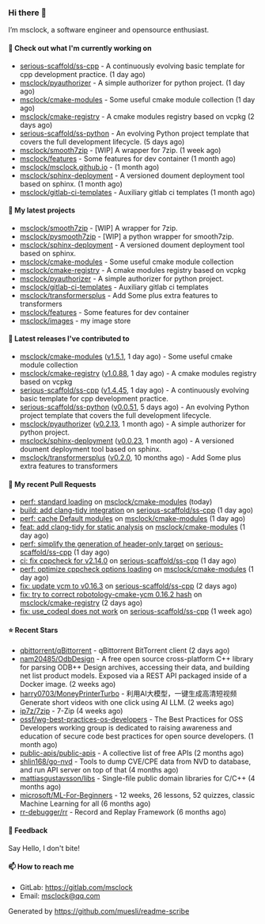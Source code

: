 ### Hi there 👋

I’m msclock, a software engineer and opensource enthusiast.

#### 👷 Check out what I'm currently working on

- [serious-scaffold/ss-cpp](https://github.com/serious-scaffold/ss-cpp) - A continuously evolving basic template for cpp development practice. (1 day ago)
- [msclock/pyauthorizer](https://github.com/msclock/pyauthorizer) - A simple authorizer for python project. (1 day ago)
- [msclock/cmake-modules](https://github.com/msclock/cmake-modules) - Some useful cmake module collection (1 day ago)
- [msclock/cmake-registry](https://github.com/msclock/cmake-registry) - A cmake modules registry based on vcpkg (2 days ago)
- [serious-scaffold/ss-python](https://github.com/serious-scaffold/ss-python) - An evolving Python project template that covers the full development lifecycle. (5 days ago)
- [msclock/smooth7zip](https://github.com/msclock/smooth7zip) - [WIP] A wrapper for 7zip. (1 week ago)
- [msclock/features](https://github.com/msclock/features) - Some features for dev container (1 month ago)
- [msclock/msclock.github.io](https://github.com/msclock/msclock.github.io) -  (1 month ago)
- [msclock/sphinx-deployment](https://github.com/msclock/sphinx-deployment) - A versioned doument deployment tool based on sphinx. (1 month ago)
- [msclock/gitlab-ci-templates](https://github.com/msclock/gitlab-ci-templates) - Auxiliary gitlab ci templates (1 month ago)

#### 🌱 My latest projects

- [msclock/smooth7zip](https://github.com/msclock/smooth7zip) - [WIP] A wrapper for 7zip.
- [msclock/pysmooth7zip](https://github.com/msclock/pysmooth7zip) - [WIP] a python wrapper for smooth7zip.
- [msclock/sphinx-deployment](https://github.com/msclock/sphinx-deployment) - A versioned doument deployment tool based on sphinx.
- [msclock/cmake-modules](https://github.com/msclock/cmake-modules) - Some useful cmake module collection
- [msclock/cmake-registry](https://github.com/msclock/cmake-registry) - A cmake modules registry based on vcpkg
- [msclock/pyauthorizer](https://github.com/msclock/pyauthorizer) - A simple authorizer for python project.
- [msclock/gitlab-ci-templates](https://github.com/msclock/gitlab-ci-templates) - Auxiliary gitlab ci templates
- [msclock/transformersplus](https://github.com/msclock/transformersplus) - Add Some plus extra features to transformers
- [msclock/features](https://github.com/msclock/features) - Some features for dev container
- [msclock/images](https://github.com/msclock/images) - my image store

#### 🔭 Latest releases I've contributed to

- [msclock/cmake-modules](https://github.com/msclock/cmake-modules) ([v1.5.1](https://github.com/msclock/cmake-modules/releases/tag/v1.5.1), 1 day ago) - Some useful cmake module collection
- [msclock/cmake-registry](https://github.com/msclock/cmake-registry) ([v1.0.88](https://github.com/msclock/cmake-registry/releases/tag/v1.0.88), 1 day ago) - A cmake modules registry based on vcpkg
- [serious-scaffold/ss-cpp](https://github.com/serious-scaffold/ss-cpp) ([v1.4.45](https://github.com/serious-scaffold/ss-cpp/releases/tag/v1.4.45), 1 day ago) - A continuously evolving basic template for cpp development practice.
- [serious-scaffold/ss-python](https://github.com/serious-scaffold/ss-python) ([v0.0.51](https://github.com/serious-scaffold/ss-python/releases/tag/v0.0.51), 5 days ago) - An evolving Python project template that covers the full development lifecycle.
- [msclock/pyauthorizer](https://github.com/msclock/pyauthorizer) ([v0.2.13](https://github.com/msclock/pyauthorizer/releases/tag/v0.2.13), 1 month ago) - A simple authorizer for python project.
- [msclock/sphinx-deployment](https://github.com/msclock/sphinx-deployment) ([v0.0.23](https://github.com/msclock/sphinx-deployment/releases/tag/v0.0.23), 1 month ago) - A versioned doument deployment tool based on sphinx.
- [msclock/transformersplus](https://github.com/msclock/transformersplus) ([v0.2.0](https://github.com/msclock/transformersplus/releases/tag/v0.2.0), 10 months ago) - Add Some plus extra features to transformers

#### 🔨 My recent Pull Requests

- [perf: standard loading](https://github.com/msclock/cmake-modules/pull/110) on [msclock/cmake-modules](https://github.com/msclock/cmake-modules) (today)
- [build: add clang-tidy integration](https://github.com/serious-scaffold/ss-cpp/pull/257) on [serious-scaffold/ss-cpp](https://github.com/serious-scaffold/ss-cpp) (1 day ago)
- [perf: cache Default modules](https://github.com/msclock/cmake-modules/pull/109) on [msclock/cmake-modules](https://github.com/msclock/cmake-modules) (1 day ago)
- [feat: add clang-tidy for static analysis](https://github.com/msclock/cmake-modules/pull/108) on [msclock/cmake-modules](https://github.com/msclock/cmake-modules) (1 day ago)
- [perf: simplify the generation of header-only target](https://github.com/serious-scaffold/ss-cpp/pull/256) on [serious-scaffold/ss-cpp](https://github.com/serious-scaffold/ss-cpp) (1 day ago)
- [ci: fix cppcheck for v2.14.0](https://github.com/serious-scaffold/ss-cpp/pull/255) on [serious-scaffold/ss-cpp](https://github.com/serious-scaffold/ss-cpp) (1 day ago)
- [perf: optimize cppcheck options loading](https://github.com/msclock/cmake-modules/pull/107) on [msclock/cmake-modules](https://github.com/msclock/cmake-modules) (1 day ago)
- [fix: update ycm to v0.16.3](https://github.com/serious-scaffold/ss-cpp/pull/254) on [serious-scaffold/ss-cpp](https://github.com/serious-scaffold/ss-cpp) (2 days ago)
- [fix: try to correct robotology-cmake-ycm 0.16.2 hash](https://github.com/msclock/cmake-registry/pull/129) on [msclock/cmake-registry](https://github.com/msclock/cmake-registry) (2 days ago)
- [fix: use_codeql does not work](https://github.com/serious-scaffold/ss-cpp/pull/251) on [serious-scaffold/ss-cpp](https://github.com/serious-scaffold/ss-cpp) (1 week ago)

#### ⭐ Recent Stars

- [qbittorrent/qBittorrent](https://github.com/qbittorrent/qBittorrent) - qBittorrent BitTorrent client (2 days ago)
- [nam20485/OdbDesign](https://github.com/nam20485/OdbDesign) - A free open source cross-platform C&#43;&#43; library for parsing ODB&#43;&#43; Design archives, accessing their data, and building net list product models. Exposed via a REST API packaged inside of a Docker image. (2 weeks ago)
- [harry0703/MoneyPrinterTurbo](https://github.com/harry0703/MoneyPrinterTurbo) - 利用AI大模型，一键生成高清短视频 Generate short videos with one click using AI LLM. (2 weeks ago)
- [ip7z/7zip](https://github.com/ip7z/7zip) - 7-Zip (4 weeks ago)
- [ossf/wg-best-practices-os-developers](https://github.com/ossf/wg-best-practices-os-developers) - The Best Practices for OSS Developers working group is dedicated to raising awareness and education of secure code best practices for open source developers. (1 month ago)
- [public-apis/public-apis](https://github.com/public-apis/public-apis) - A collective list of free APIs (2 months ago)
- [shlin168/go-nvd](https://github.com/shlin168/go-nvd) - Tools to dump CVE/CPE data from NVD to database, and run API server on top of that (4 months ago)
- [mattiasgustavsson/libs](https://github.com/mattiasgustavsson/libs) - Single-file public domain libraries for C/C&#43;&#43; (4 months ago)
- [microsoft/ML-For-Beginners](https://github.com/microsoft/ML-For-Beginners) - 12 weeks, 26 lessons, 52 quizzes, classic Machine Learning for all (6 months ago)
- [rr-debugger/rr](https://github.com/rr-debugger/rr) - Record and Replay Framework (6 months ago)

#### 💬 Feedback

Say Hello, I don't bite!

#### 📫 How to reach me

- GitLab: https://gitlab.com/msclock
- Email: msclock@qq.com

Generated by https://github.com/muesli/readme-scribe
